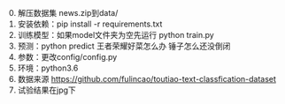 0. 解压数据集 news.zip到data/
1. 安装依赖：pip install -r requirements.txt
2. 训练模型：如果model文件夹为空先运行 python train.py
3. 预测：python predict 王者荣耀好菜怎么办 锤子怎么还没倒闭
4. 参数：更改config/config.py
5. 环境：python3.6
6. 数据来源 https://github.com/fulincao/toutiao-text-classfication-dataset
7. 试验结果在jpg下
